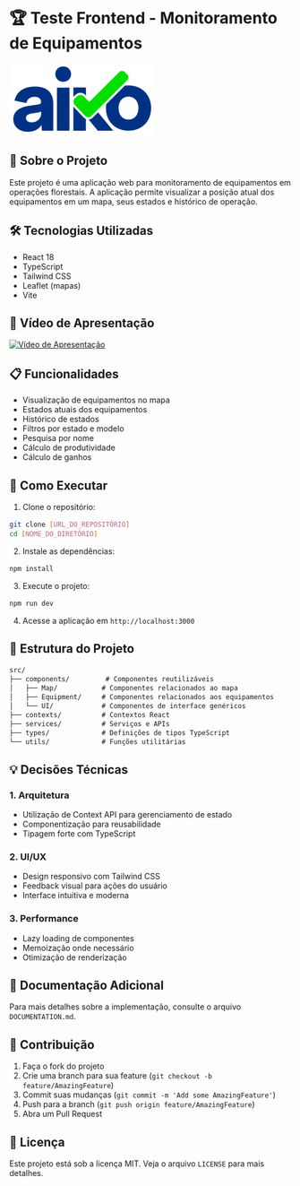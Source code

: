 # 🏆 Teste Frontend - Monitoramento de Equipamentos

![Aiko](img/aiko.png)

## 🚀 Sobre o Projeto

Este projeto é uma aplicação web para monitoramento de equipamentos em operações florestais. A aplicação permite visualizar a posição atual dos equipamentos em um mapa, seus estados e histórico de operação.

## 🛠️ Tecnologias Utilizadas

- React 18
- TypeScript
- Tailwind CSS
- Leaflet (mapas)
- Vite

## 🎥 Vídeo de Apresentação

[![Vídeo de Apresentação](https://img.shields.io/badge/Assistir-Vídeo%20de%20Apresentação-blue)](https://drive.google.com/file/d/1BQsiyPiqAtjXLLLS1KgyLWDpuzCqSC0u/view?usp=drive_link)

## 📋 Funcionalidades

- Visualização de equipamentos no mapa
- Estados atuais dos equipamentos
- Histórico de estados
- Filtros por estado e modelo
- Pesquisa por nome
- Cálculo de produtividade
- Cálculo de ganhos

## 🚀 Como Executar

1. Clone o repositório:
```bash
git clone [URL_DO_REPOSITÓRIO]
cd [NOME_DO_DIRETÓRIO]
```

2. Instale as dependências:
```bash
npm install
```

3. Execute o projeto:
```bash
npm run dev
```

4. Acesse a aplicação em `http://localhost:3000`

## 📁 Estrutura do Projeto

```
src/
├── components/         # Componentes reutilizáveis
│   ├── Map/           # Componentes relacionados ao mapa
│   ├── Equipment/     # Componentes relacionados aos equipamentos
│   └── UI/            # Componentes de interface genéricos
├── contexts/          # Contextos React
├── services/          # Serviços e APIs
├── types/             # Definições de tipos TypeScript
└── utils/             # Funções utilitárias
```

## 💡 Decisões Técnicas

### 1. Arquitetura
- Utilização de Context API para gerenciamento de estado
- Componentização para reusabilidade
- Tipagem forte com TypeScript

### 2. UI/UX
- Design responsivo com Tailwind CSS
- Feedback visual para ações do usuário
- Interface intuitiva e moderna

### 3. Performance
- Lazy loading de componentes
- Memoização onde necessário
- Otimização de renderização

## 📝 Documentação Adicional

Para mais detalhes sobre a implementação, consulte o arquivo `DOCUMENTATION.md`.

## 🤝 Contribuição

1. Faça o fork do projeto
2. Crie uma branch para sua feature (`git checkout -b feature/AmazingFeature`)
3. Commit suas mudanças (`git commit -m 'Add some AmazingFeature'`)
4. Push para a branch (`git push origin feature/AmazingFeature`)
5. Abra um Pull Request

## 📄 Licença

Este projeto está sob a licença MIT. Veja o arquivo `LICENSE` para mais detalhes.